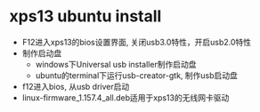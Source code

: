 # xps13 ubuntu install
* F12进入xps13的bios设置界面, 关闭usb3.0特性，开启usb2.0特性
* 制作启动盘 
	* windows下Universal usb installer制作启动盘
	* ubuntu的terminal下运行usb-creator-gtk, 制作usb启动盘
* f12进入bios, 从usb driver启动
* linux-firmware_1.157.4_all.deb适用于xps13的无线网卡驱动